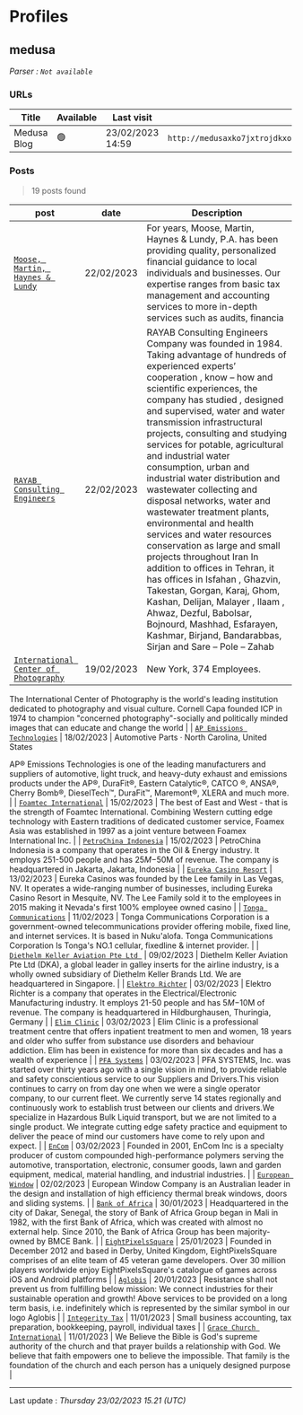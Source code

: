 # Profiles

## **medusa**


_Parser : `Not available`_

### URLs
| Title | Available | Last visit | fqdn | Screenshot 
|---|---|---|---|---|
| Medusa Blog | 🟢 | 23/02/2023 14:59 | `http://medusaxko7jxtrojdkxo66j7ck4q5tgktf7uqsqyfry4ebnxlcbkccyd.onion` | <a href="https://www.ransomware.live/screenshots/medusaxko7jxtrojdkxo66j7ck4q5tgktf7uqsqyfry4ebnxlcbkccyd-onion.png" target=_blank>📸</a> | 

### Posts

> 19 posts found

| post | date | Description
|---|---|---|
| [`Moose, Martin, Haynes & Lundy`](https://google.com/search?q=Moose%2C+Martin%2C+Haynes+%26+Lundy) | 22/02/2023 | For years, Moose, Martin, Haynes & Lundy, P.A. has been providing quality, personalized financial guidance to local individuals and businesses. Our expertise ranges from basic tax management and accounting services to more in-depth services such as audits, financia |
| [`RAYAB Consulting Engineers`](https://google.com/search?q=RAYAB+Consulting+Engineers) | 22/02/2023 | RAYAB Consulting Engineers Company was founded in 1984. Taking advantage of hundreds of experienced experts’ cooperation , know – how and scientific experiences, the company has studied , designed and supervised, water and water transmission infrastructural projects, consulting and studying services for potable, agricultural and industrial water consumption, urban and industrial water distribution and wastewater collecting and disposal networks, water and wastewater treatment plants, environmental and health services and water resources conservation as large and small projects throughout Iran In addition to offices in Tehran, it has offices in Isfahan , Ghazvin, Takestan, Gorgan, Karaj, Ghom, Kashan, Delijan, Malayer , Ilaam , Ahwaz, Dezful, Babolsar, Bojnourd, Mashhad, Esfarayen, Kashmar, Birjand, Bandarabbas, Sirjan and Sare – Pole – Zahab |
| [`International Center of Photography`](https://google.com/search?q=International+Center+of+Photography) | 19/02/2023 | New York,  374 Employees. 

The International Center of Photography is the world's leading institution dedicated to photography and visual culture. Cornell Capa founded ICP in 1974 to champion "concerned photography"-socially and politically minded images that can educate and change the world |
| [`AP Emissions Technologies`](https://google.com/search?q=AP+Emissions+Technologies) | 18/02/2023 | Automotive Parts · North Carolina, United States

AP® Emissions Technologies is one of the leading manufacturers and suppliers of automotive, light truck, and heavy-duty exhaust and emissions products under the AP®, DuraFit®, Eastern Catalytic®, CATCO ®, ANSA®, Cherry Bomb®, DieselTech™, DuraFit™, Maremont®, XLERA and much more. |
| [`Foamtec International`](https://google.com/search?q=Foamtec+International) | 15/02/2023 | The best of East and West - that is the strength of Foamtec International. Combining Western cutting edge technology with Eastern traditions of dedicated customer service, Foamex Asia was established in 1997 as a joint venture between Foamex International Inc. |
| [`PetroChina Indonesia`](https://google.com/search?q=PetroChina+Indonesia) | 15/02/2023 | PetroChina Indonesia is a company that operates in the Oil & Energy industry. It employs 251-500 people and has $25M-$50M of revenue. The company is headquartered in Jakarta, Jakarta, Indonesia |
| [`Eureka Casino Resort`](https://google.com/search?q=Eureka+Casino+Resort) | 13/02/2023 | Eureka Casinos was founded by the Lee family in Las Vegas, NV. It operates a wide-ranging number of businesses, including Eureka Casino Resort in Mesquite, NV. The Lee Family sold it to the employees in 2015 making it Nevada's first 100% employee owned casino |
| [`Tonga Communications`](https://google.com/search?q=Tonga+Communications) | 11/02/2023 | Tonga Communications Corporation is a government-owned telecommunications provider offering mobile, fixed line, and internet services. It is based in Nuku'alofa. Tonga Communications Corporation Is Tonga's NO.1 cellular, fixedline & internet provider. |
| [`Diethelm Keller Aviation Pte Ltd `](https://google.com/search?q=Diethelm+Keller+Aviation+Pte+Ltd+) | 09/02/2023 | Diethelm Keller Aviation Pte Ltd (DKA), a global leader in galley inserts for the airline industry, is a wholly owned subsidiary of Diethelm Keller Brands Ltd. We are headquartered in Singapore. |
| [`Elektro Richter`](https://google.com/search?q=Elektro+Richter) | 03/02/2023 | Elektro Richter is a company that operates in the Electrical/Electronic Manufacturing industry. It employs 21-50 people and has $5M-$10M of revenue. The company is headquartered in Hildburghausen, Thuringia, Germany |
| [`Elim Clinic`](https://google.com/search?q=Elim+Clinic) | 03/02/2023 | Elim Clinic is a professional treatment centre that offers inpatient treatment to men and women, 18 years and older who suffer from substance use disorders and behaviour addiction. Elim has been in existence for more than six decades and has a wealth of experience |
| [`PFA Systems`](https://google.com/search?q=PFA+Systems) | 03/02/2023 | PFA SYSTEMS, Inc. was started over thirty years ago with a single vision in mind, to provide reliable and safety conscientious service to our Suppliers and Drivers.This vision continues to carry on from day one when we were a single operator company, to our current fleet. We currently serve 14 states regionally and continuously work to establish trust between our clients and drivers.We specialize in Hazardous Bulk Liquid transport, but we are not limited to a single product. We integrate cutting edge safety practice and equipment to deliver the peace of mind our customers have come to rely upon and expect. |
| [`EnCom`](https://google.com/search?q=EnCom) | 03/02/2023 | Founded in 2001, EnCom Inc is a specialty producer of custom compounded high-performance polymers serving the automotive, transportation, electronic, consumer goods, lawn and garden equipment, medical, material handling, and industrial industries. |
| [`European Window`](https://google.com/search?q=European+Window) | 02/02/2023 | European Window Company is an Australian leader in the design and installation of high efficiency thermal break windows, doors and sliding systems. |
| [`Bank of Africa`](https://google.com/search?q=Bank+of+Africa) | 30/01/2023 | Headquartered in the city of Dakar, Senegal, the story of Bank of Africa Group began in Mali in 1982, with the first Bank of Africa, which was created with almost no external help. Since 2010, the Bank of Africa Group has been majority-owned by BMCE Bank. |
| [`EightPixelsSquare`](https://google.com/search?q=EightPixelsSquare) | 25/01/2023 | Founded in December 2012 and based in Derby, United Kingdom, EightPixelsSquare comprises of an elite team of 45 veteran game developers. Over 30 million players worldwide enjoy EightPixelsSquare's catalogue of games across iOS and Android platforms |
| [`Aglobis`](https://google.com/search?q=Aglobis) | 20/01/2023 | Resistance shall not prevent us from fulfilling below mission: We connect industries for their sustainable operation and growth! Above services to be provided on a long term basis, i.e. indefinitely which is represented by the similar symbol in our logo Aglobis |
| [`Integerity Tax`](https://google.com/search?q=Integerity+Tax) | 11/01/2023 | Small business accounting, tax preparation, bookkeeping, payroll, individual taxes |
| [`Grace Church International`](https://google.com/search?q=Grace+Church+International) | 11/01/2023 | We Believe the Bible is God's supreme authority of the church and that prayer builds a relationship with God. We believe that faith empowers one to believe the impossible. That family is the foundation of the church and each person has a uniquely designed purpose |

 --- 


Last update : _Thursday 23/02/2023 15.21 (UTC)_
